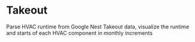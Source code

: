 # Takeout
Parse HVAC runtime from Google Nest Takeout data,   visualize the runtime and starts of each HVAC component in monthly increments




